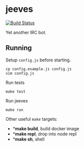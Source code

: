 # jeeves

[![Build Status](https://travis-ci.org/hashmaths/jeeves.svg?branch=master)](https://travis-ci.org/hashmaths/jeeves)

Yet another IRC bot.

## Running

Setup `config.js` before starting.

    cp config.example.js config.js
    vim config.js

Run tests

    make test

Run jeeves

    make run

Other useful `make` targets:

  - ***make build**, build docker image
  - ***make repl**, drop into node repl
  - ***make sh**, shell
